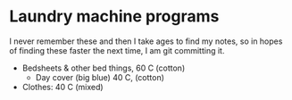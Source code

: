 # Laundry machine programs

I never remember these and then I take ages to find my notes, so in hopes
of finding these faster the next time, I am git committing it.

- Bedsheets & other bed things, 60 C (cotton)
  - Day cover (big blue) 40 C, (cotton)
- Clothes: 40 C (mixed)
